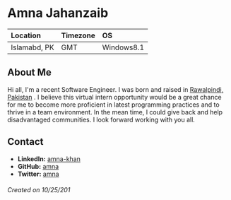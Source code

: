 # Amna Jahanzaib

Location | Timezone | OS
:--- | :--- | :---
Islamabd, PK | GMT | Windows8.1|

## About Me
Hi all, I'm a recent Software Engineer. I was born and raised in [Rawalpindi, Pakistan](https://en.wikipedia.org/wiki/Rawalpindi) . I believe this virtual intern opportunity would be a great chance for me to become more proficient in latest programming practices and to thrive in a team environment. In the mean time, I could give back and help disadvantaged communities. I look forward working with you all.

## Contact
* __LinkedIn:__ [amna-khan](https://www.linkedin.com/in/amna-khan-03b149131/)
* __GitHub:__ [amna](https://github.com/Amna-jahanzaib)
* __Twitter:__ [amna](https://twitter.com/AmNa_Khan22)

###### Created on 10/25/201
